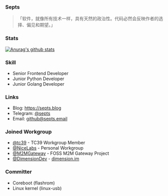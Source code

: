 ### Septs

>「软件，就像所有技术一样，具有天然的政治性。代码必然会反映作者的选择、偏见和期望。」

### Stats
[![Anurag's github stats](https://github-readme-stats.vercel.app/api?username=septs)](https://github.com/anuraghazra/github-readme-stats)

### Skill

- Senior Frontend Developer
- Junior Python Developer
- Junior Golang Developer

### Links

- Blog: https://septs.blog
- Telegram: [@septs](http://t.me/septs)
- Email: [github@septs.email](mailto:github@septs.email)

### Joined Workgroup

- [@tc39](https://github.com/tc39) - TC39 Workgroup Member
- [@NiceLabs](https://github.com/NiceLabs) - Personal Workgroup
- [@M2MGateway](https://github.com/M2MGateway) - FOSS M2M Gateway Project
- [@DimensionDev](https://github.com/DimensionDev) - [dimension.im](https://dimension.im)

### Committer

- Coreboot (flashrom)
- Linux kernel (linux-usb)
